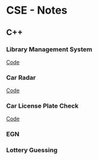# CSE - Notes
## C++ 

### Library Management System 
[Code](Library.cpp)

### Car Radar 
[Code](Radar.cpp)

### Car License Plate Check
[Code](LicensePlate.cpp)

### EGN


### Lottery Guessing

